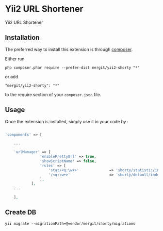 Yii2 URL Shortener 
===================
Yii2 URL Shortener 

Installation
------------

The preferred way to install this extension is through [composer](http://getcomposer.org/download/).

Either run

```
php composer.phar require --prefer-dist mergit/yii2-shorty "*"
```

or add

```
"mergit/yii2-shorty": "*"
```

to the require section of your `composer.json` file.


Usage
-----

Once the extension is installed, simply use it in your code by  :

```php

'components' => [

    ...

    'urlManager' => [
                'enablePrettyUrl' => true,
                'showScriptName' => false,
                'rules' => [
                    'stat/<q:\w+>'              => 'shorty/statistic/index',
                    '/<q:\w+>'                  => 'shorty/default/index',
                ],
            ],
    ...
    
    ],

```    


Create DB
---


```
yii migrate --migrationPath=@vendor/mergit/shorty/migrations
```